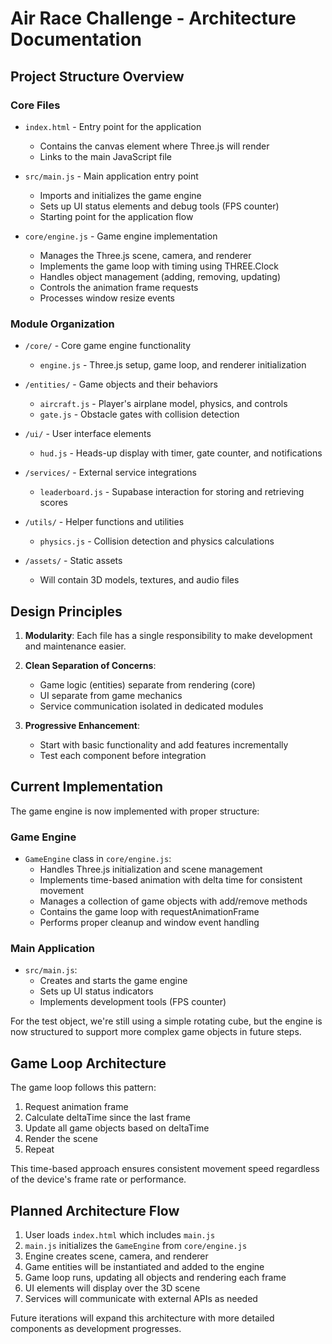 # Air Race Challenge - Architecture Documentation

## Project Structure Overview

### Core Files

- `index.html` - Entry point for the application
  - Contains the canvas element where Three.js will render
  - Links to the main JavaScript file

- `src/main.js` - Main application entry point
  - Imports and initializes the game engine
  - Sets up UI status elements and debug tools (FPS counter)
  - Starting point for the application flow

- `core/engine.js` - Game engine implementation
  - Manages the Three.js scene, camera, and renderer
  - Implements the game loop with timing using THREE.Clock
  - Handles object management (adding, removing, updating)
  - Controls the animation frame requests
  - Processes window resize events

### Module Organization

- `/core/` - Core game engine functionality
  - `engine.js` - Three.js setup, game loop, and renderer initialization

- `/entities/` - Game objects and their behaviors
  - `aircraft.js` - Player's airplane model, physics, and controls
  - `gate.js` - Obstacle gates with collision detection

- `/ui/` - User interface elements
  - `hud.js` - Heads-up display with timer, gate counter, and notifications

- `/services/` - External service integrations
  - `leaderboard.js` - Supabase interaction for storing and retrieving scores

- `/utils/` - Helper functions and utilities
  - `physics.js` - Collision detection and physics calculations

- `/assets/` - Static assets
  - Will contain 3D models, textures, and audio files

## Design Principles

1. **Modularity**: Each file has a single responsibility to make development and maintenance easier.

2. **Clean Separation of Concerns**:
   - Game logic (entities) separate from rendering (core)
   - UI separate from game mechanics
   - Service communication isolated in dedicated modules

3. **Progressive Enhancement**:
   - Start with basic functionality and add features incrementally
   - Test each component before integration

## Current Implementation

The game engine is now implemented with proper structure:

### Game Engine
- `GameEngine` class in `core/engine.js`:
  - Handles Three.js initialization and scene management
  - Implements time-based animation with delta time for consistent movement
  - Manages a collection of game objects with add/remove methods
  - Contains the game loop with requestAnimationFrame
  - Performs proper cleanup and window event handling

### Main Application
- `src/main.js`:
  - Creates and starts the game engine
  - Sets up UI status indicators
  - Implements development tools (FPS counter)

For the test object, we're still using a simple rotating cube, but the engine is now structured to support more complex game objects in future steps.

## Game Loop Architecture

The game loop follows this pattern:
1. Request animation frame
2. Calculate deltaTime since the last frame
3. Update all game objects based on deltaTime
4. Render the scene
5. Repeat

This time-based approach ensures consistent movement speed regardless of the device's frame rate or performance.

## Planned Architecture Flow

1. User loads `index.html` which includes `main.js`
2. `main.js` initializes the `GameEngine` from `core/engine.js`
3. Engine creates scene, camera, and renderer
4. Game entities will be instantiated and added to the engine
5. Game loop runs, updating all objects and rendering each frame
6. UI elements will display over the 3D scene
7. Services will communicate with external APIs as needed

Future iterations will expand this architecture with more detailed components as development progresses. 